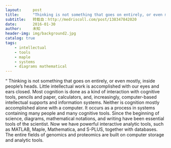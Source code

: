 ```yaml
---
layout:     post
title:      "Thinking is not something that goes on entirely, or even mostly, inside people’s heads. Little..."
subtitle:   转载自：http://medriscoll.com/post/138347842020
date:       2016-01-30
author:     未知
header-img: img/background2.jpg
catalog: true
tags:
    - intellectual
    - tools
    - maple
    - systems
    - diagrams mathematical
---
```



“
 Thinking is not something that goes on entirely, or even mostly, inside people’s heads. Little intellectual work is accomplished with our eyes and ears closed. Most cognition is done as a kind of interaction with cognitive tools, pencils and paper, calculators, and, increasingly, computer-based intellectual supports and information systems. Neither is cognition mostly accomplished alone with a computer. It occurs as a process in systems containing many people and many cognitive tools. Since the beginning of science, diagrams, mathematical notations, and writing have been essential tools of the scientist. Now we have powerful interactive analytic tools, such as MATLAB, Maple, Mathematica, and S-PLUS, together with databases. The entire fields of genomics and proteomics are built on computer storage and analytic tools.
 
